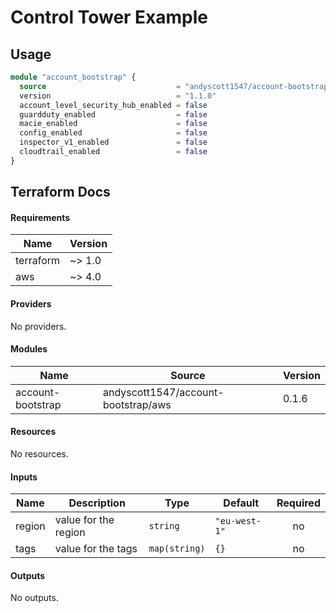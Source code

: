 # Control Tower Example

## Usage 

```terraform
module "account_bootstrap" {
  source                             = "andyscott1547/account-bootstrap/aws"
  version                            = "1.1.0"
  account_level_security_hub_enabled = false
  guardduty_enabled                  = false
  macie_enabled                      = false
  config_enabled                     = false
  inspector_v1_enabled               = false
  cloudtrail_enabled                 = false
}
```

## Terraform Docs

<!-- BEGIN_TF_DOCS -->
#### Requirements

| Name | Version |
|------|---------|
| terraform | ~> 1.0 |
| aws | ~> 4.0 |

#### Providers

No providers.

#### Modules

| Name | Source | Version |
|------|--------|---------|
| account-bootstrap | andyscott1547/account-bootstrap/aws | 0.1.6 |

#### Resources

No resources.

#### Inputs

| Name | Description | Type | Default | Required |
|------|-------------|------|---------|:--------:|
| region | value for the region | `string` | `"eu-west-1"` | no |
| tags | value for the tags | `map(string)` | `{}` | no |

#### Outputs

No outputs.
<!-- END_TF_DOCS -->
